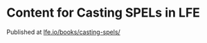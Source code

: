 # Content for Casting SPELs in LFE
Published at [lfe.io/books/casting-spels/](https://lfe.io/books/casting-spels/)
